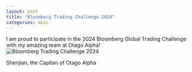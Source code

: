 ```yaml
---
layout: post
title: "Bloomberg Trading Challenge 2024"
categories: misc
---
```


I am proud to participate in the 2024 Bloomberg Global Trading Challenge with my amazing team at Otago Alpha!
![Bloomberg Trading Challenge 2024](/assets/images/Bloomberg-Trading-Challenge-2024.jpg)


Shenjian, the Capitan of Otago Alpha